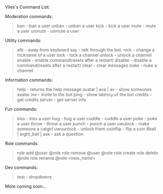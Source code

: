  Viles's Command List:

Moderation commands: 
> ban - ban a user
> unban - unban a user
> kick - kick a user
> mute - mute a user
> unmute - unmute a user

Utility commands:
> afk  - away from keyboard
> say - talk through the bot.
> nick - change a nickname of a user
> lock - lock a channel
> unlock - unlock a channel
> enable - enable command(resets after a restart)
> disable - disable a command(resets after a restart)
> clear - clear messages
> nuke - nuke a channel

Information commands:
> help - returns the help message
> avatar | ava | av - show someones avatar
> inv - invite to the bot
> ping - show latency of the bot
> credits - get credits
> server - get server info

Fun commands:
> kiss - kiss a user
> hug - hug a user
> cuddle - cuddle a user
> poke - poke a user
> throw - throw a user
> punch - punch a user
> uwulock - make someone a catgirl
> uwuunlock - unlock them
> coinflip - flip a coin
> 8ball | eight_ball | ask - ask a question

Role commands:
> role add @user @role
> role remove @user @role
> role create <name>
> role delete @role
> role rename @role <new_name>

Dev commands:
> test - dropdowns
> 
More coming soon...
